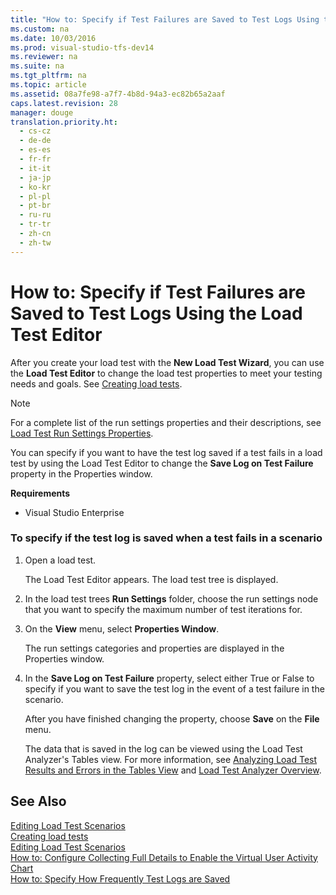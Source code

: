 ```yaml
---
title: "How to: Specify if Test Failures are Saved to Test Logs Using the Load Test Editor"
ms.custom: na
ms.date: 10/03/2016
ms.prod: visual-studio-tfs-dev14
ms.reviewer: na
ms.suite: na
ms.tgt_pltfrm: na
ms.topic: article
ms.assetid: 08a7fe98-a7f7-4b8d-94a3-ec82b65a2aaf
caps.latest.revision: 28
manager: douge
translation.priority.ht: 
  - cs-cz
  - de-de
  - es-es
  - fr-fr
  - it-it
  - ja-jp
  - ko-kr
  - pl-pl
  - pt-br
  - ru-ru
  - tr-tr
  - zh-cn
  - zh-tw
---
```

# How to: Specify if Test Failures are Saved to Test Logs Using the Load Test Editor
After you create your load test with the **New Load Test Wizard**, you can use the **Load Test Editor** to change the load test properties to meet your testing needs and goals. See [Creating load tests](../Topic/Creating%20load%20tests.md).  
  
> [!NOTE]
>  For a complete list of the run settings properties and their descriptions, see [Load Test Run Settings Properties](../dv_TeamTestALM/Load-Test-Run-Settings-Properties.md).  
  
 You can specify if you want to have the test log saved if a test fails in a load test by using the Load Test Editor to change the **Save Log on Test Failure** property in the Properties window.  
  
 **Requirements**  
  
-   Visual Studio Enterprise  
  
### To specify if the test log is saved when a test fails in a scenario  
  
1.  Open a load test.  
  
     The Load Test Editor appears. The load test tree is displayed.  
  
2.  In the load test trees **Run Settings** folder, choose the run settings node that you want to specify the maximum number of test iterations for.  
  
3.  On the **View** menu, select **Properties Window**.  
  
     The run settings categories and properties are displayed in the Properties window.  
  
4.  In the **Save Log on Test Failure** property, select either True or False to specify if you want to save the test log in the event of a test failure in the scenario.  
  
     After you have finished changing the property, choose **Save** on the **File** menu.  
  
     The data that is saved in the log can be viewed using the Load Test Analyzer's Tables view. For more information, see [Analyzing Load Test Results and Errors in the Tables View](../dv_TeamTestALM/Analyzing-Load-Test-Results-and-Errors-in-the-Tables-View-of-the-Load-Test-Analyzer.md) and [Load Test Analyzer Overview](../dv_TeamTestALM/Load-Test-Analyzer-Overview.md).  
  
## See Also  
 [Editing Load Test Scenarios](../dv_TeamTestALM/Editing-Load-Test-Scenarios-Using-the-Load-Test-Editor.md)   
 [Creating load tests](../Topic/Creating%20load%20tests.md)   
 [Editing Load Test Scenarios](../dv_TeamTestALM/Editing-Load-Test-Scenarios-Using-the-Load-Test-Editor.md)   
 [How to: Configure Collecting Full Details to Enable the Virtual User Activity Chart](../dv_TeamTestALM/How-to--Configure-Load-Tests-to-Collect-Full-Details-to-Enable-Virtual-User-Activity-in-Test-Results.md)   
 [How to: Specify How Frequently Test Logs are Saved](../dv_TeamTestALM/How-to--Specify-How-Frequently-Test-Logs-are-Saved-Using-the-Load-Test-Editor.md)